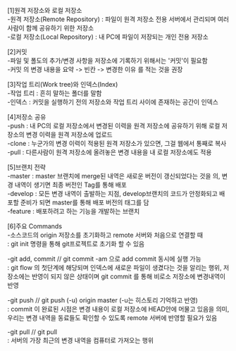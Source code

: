 [1]원격 저장소와 로컬 저장소   
-원격 저장소(Remote Repository) : 파일이 원격 저장소 전용 서버에서 관리되며 여러 사람이 함께 공유하기 위한 저장소   
-로컬 저장소(Local Repository) : 내 PC에 파일이 저장되는 개인 전용 저장소   
   
[2]커밋   
-파일 및 폴도의 추가/변경 사항을 저장소에 기록하기 위해서는 '커밋'이 필요함   
-커밋 의 변경 내용을 요약 -> 빈칸 -> 변경한 이유 를 적는 것을 권장   
   
[3]작업 트리(Work tree)와 인덱스(Index)   
-작업 트리 : 흔히 말하는 폴더를 말함   
-인덱스 : 커밋을 실행하기 전의 저장소와 작업 트리 사이에 존재하는 공간이 인덱스   
   
[4]저장소 공유   
-push : 내 PC의 로컬 저장소에서 변경된 이력을 원격 저장소에 공유하기 위해 로컬 저장소의 변경 이력을 원격 저장소에 업로드   
-clone : 누군가의 변경 이력이 적용된 원격 저장소가 있으면, 그걸 웹에서 통째로 복사   
-pull : 다른사람이 원격 저장소에 올려놓은 변경 내용을 내 로컬 저장소에도 적용   
   
[5]브랜치 전략   
-master : master 브랜치에 merge된 내역은 새로운 버전이 갱신되었다는 것을 의, 변경 내역이 생기면 최종 버전인 Tag를 통해 배포   
-develop : 모든 변경 내역이 출발하는 지점, develop브랜치의 코드가 안정화되고 배포할 준비가 되면 master를 통해 배포 버전의 태그를 담   
-feature : 배포하려고 하는 기능을 개발하는 브랜치   
   
[6]주요 Commands   
-소스코드의 origin 저장소를 초기화하고 remote 서버와 처음으로 연결할 때   
: git init 명령을 통해 git프로젝트로 초기화 할 수 있음   
   
-git add, commit // git commit -am 으로 add commit 동시에 실행 가능   
: git flow 의 첫단계에 해당되며 인덱스에 새로운 파일이 생겼다는 것을 알리는 행위, 저장소에는 반영이 되지 않은 상태이며 git commit 를 통해 비로소 저장소에 변경내역이 반영   
   
-git push // git push (-u) origin master (-u는 히스토리 기억하고 반영)   
: commit 이 완료된 시점은 변경 내용이 로컬 저장소에 HEAD안에 머물고 있음을 의미, 우리는 변경 내역을 동료들도 확인할 수 있도록 remote 서버에 반영할 필요가 있음   
   
-git pull // git pull <remote> <branch>   
: 서버의 가장 최근의 변경 내역을 컴퓨터로 가져오는 행위   
